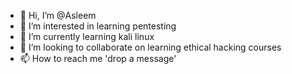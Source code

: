 - 👋 Hi, I’m @Asleem
- 👀 I’m interested in learning pentesting
- 🌱 I’m currently learning kali linux
- 💞️ I’m looking to collaborate on learning ethical hacking courses
- 📫 How to reach me 'drop a message'

<!---
Aie-Be/Aie-Be is a ✨ special ✨ repository because its `README.md` (this file) appears on your GitHub profile.
You can click the Preview link to take a look at your changes.
--->
